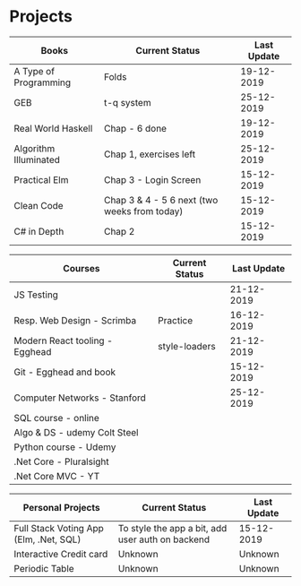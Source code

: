 # Projects

| **Books**             | **Current Status**                           | **Last Update** |
| --------------------- | -------------------------------------------- | --------------- |
| A Type of Programming | Folds                                        | 19-12-2019      |
| GEB                   | t-q system                                   | 25-12-2019      |
| Real World Haskell    | Chap - 6 done                                | 19-12-2019      |
| Algorithm Illuminated | Chap 1, exercises left                       | 25-12-2019      |
| Practical Elm         | Chap 3 - Login Screen                        | 15-12-2019      |
| Clean Code            | Chap 3 & 4 - 5 6 next (two weeks from today) | 15-12-2019      |
| C# in Depth           | Chap 2                                       | 15-12-2019      |

| **Courses**                    | **Current Status** | **Last Update** |
| ------------------------------ | ------------------ | --------------- |
| JS Testing                     |                    | 21-12-2019      |
| Resp. Web Design - Scrimba     | Practice           | 16-12-2019      |
| Modern React tooling - Egghead | style-loaders      | 21-12-2019      |
| Git - Egghead and book         |                    | 15-12-2019      |
| Computer Networks - Stanford   |                    | 25-12-2019      |
| SQL course - online            |                    |                 |
| Algo & DS - udemy Colt Steel   |                    |                 |
| Python course - Udemy          |                    |                 |
| .Net Core - Pluralsight        |                    |                 |
| .Net Core MVC - YT             |                    |                 |

| **Personal Projects**                  | **Current Status**                               | **Last Update** |
| -------------------------------------- | ------------------------------------------------ | --------------- |
| Full Stack Voting App (Elm, .Net, SQL) | To style the app a bit, add user auth on backend | 15-12-2019      |
| Interactive Credit card                | Unknown                                          | Unknown         |
| Periodic Table                         | Unknown                                          | Unknown         |
